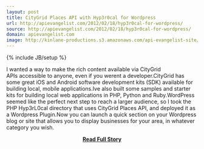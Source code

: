 ```yaml
---
layout: post
title: CityGrid Places API with Hyp3r0cal for Wordpress
url: http://apievangelist.com/2012/02/18/hyp3r0cal-for-wordpress/
source: http://apievangelist.com/2012/02/18/hyp3r0cal-for-wordpress/
domain: apievangelist.com
image: http://kinlane-productions.s3.amazonaws.com/api-evangelist-site/blog/citygrid_logo_200.png
---
```

{% include JB/setup %}<p>I wanted a way to make the rich content available via&nbsp;CityGrid APIs&nbsp;accessible to anyone, even if you werent a developer.CityGrid has some great&nbsp;iOS and Android software development kits (SDK) available for building local, mobile applications.Ive also built some&nbsp;samples and starter kits for building local web applications in&nbsp;PHP, Python and Ruby.WordPress seemed like the perfect next step to reach a larger audience, so I took the PHP&nbsp;Hyp3rL0cal&nbsp;directory that uses&nbsp;CityGrid Places API, and deployed it as a Wordpress Plugin.Now you can launch a quick section on your Wordpress blog or site that allows you to display businesses for your area, in whatever category you wish.</p>
<center><p><a href="http://apievangelist.com/2012/02/18/hyp3r0cal-for-wordpress/" style='padding:25px; font-sze:18px; font-weight: bold;'>Read Full Story</a></p></center>
